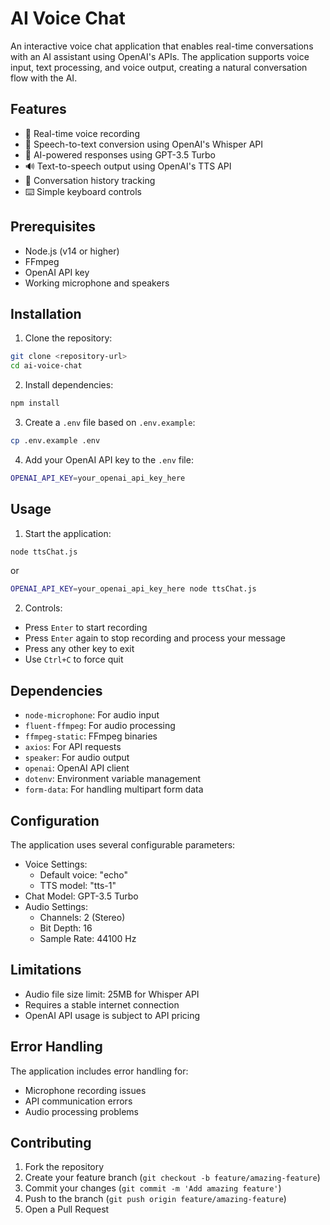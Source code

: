 # AI Voice Chat

An interactive voice chat application that enables real-time conversations with an AI assistant using OpenAI's APIs. The application supports voice input, text processing, and voice output, creating a natural conversation flow with the AI.

## Features

- 🎤 Real-time voice recording
- 🔄 Speech-to-text conversion using OpenAI's Whisper API
- 💭 AI-powered responses using GPT-3.5 Turbo
- 🔊 Text-to-speech output using OpenAI's TTS API
- 💾 Conversation history tracking
- ⌨️ Simple keyboard controls

## Prerequisites

- Node.js (v14 or higher)
- FFmpeg
- OpenAI API key
- Working microphone and speakers

## Installation

1. Clone the repository:
```bash
git clone <repository-url>
cd ai-voice-chat
```

2. Install dependencies:
```bash
npm install
```


3. Create a `.env` file based on `.env.example`:

```bash
cp .env.example .env
```


4. Add your OpenAI API key to the `.env` file:
```bash
OPENAI_API_KEY=your_openai_api_key_here
```

## Usage

1. Start the application:

```bash
node ttsChat.js
```
or
```bash
OPENAI_API_KEY=your_openai_api_key_here node ttsChat.js
```



2. Controls:
- Press `Enter` to start recording
- Press `Enter` again to stop recording and process your message
- Press any other key to exit
- Use `Ctrl+C` to force quit

## Dependencies

- `node-microphone`: For audio input
- `fluent-ffmpeg`: For audio processing
- `ffmpeg-static`: FFmpeg binaries
- `axios`: For API requests
- `speaker`: For audio output
- `openai`: OpenAI API client
- `dotenv`: Environment variable management
- `form-data`: For handling multipart form data

## Configuration

The application uses several configurable parameters:

- Voice Settings:
  - Default voice: "echo"
  - TTS model: "tts-1"
- Chat Model: GPT-3.5 Turbo
- Audio Settings:
  - Channels: 2 (Stereo)
  - Bit Depth: 16
  - Sample Rate: 44100 Hz

## Limitations

- Audio file size limit: 25MB for Whisper API
- Requires a stable internet connection
- OpenAI API usage is subject to API pricing

## Error Handling

The application includes error handling for:
- Microphone recording issues
- API communication errors
- Audio processing problems


## Contributing

1. Fork the repository
2. Create your feature branch (`git checkout -b feature/amazing-feature`)
3. Commit your changes (`git commit -m 'Add amazing feature'`)
4. Push to the branch (`git push origin feature/amazing-feature`)
5. Open a Pull Request

